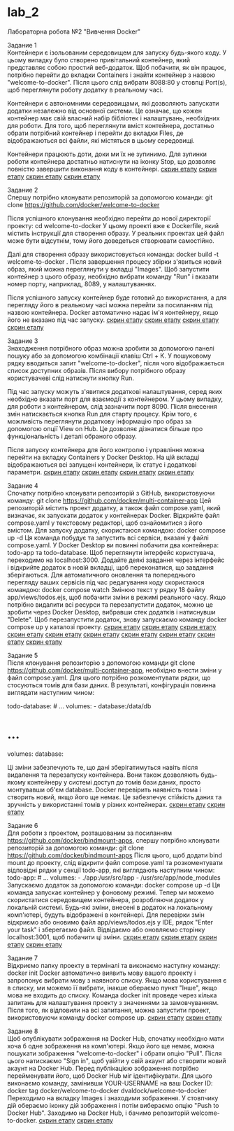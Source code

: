 # lab_2
Лабораторна робота №2 "Вивчення Docker"

Задание 1<br>
Контейнери є ізольованим середовищем для запуску будь-якого коду. У цьому випадку було створено привітальний контейнер, який представляє собою простий веб-додаток. Щоб побачити, як він працює, потрібно перейти до вкладки Containers і знайти контейнер з назвою "welcome-to-docker". Після цього слід вибрати 8088:80 у стовпці Port(s), щоб переглянути роботу додатку в реальному часі.

Контейнери є автономними середовищами, які дозволяють запускати додатки незалежно від основної системи. Це означає, що кожен контейнер має свій власний набір бібліотек і налаштувань, необхідних для роботи. Для того, щоб переглянути вміст контейнера, достатньо обрати потрібний контейнер і перейти до вкладки Files, де відображаються всі файли, які містяться в цьому середовищі.

Контейнери працюють доти, доки ми їх не зупинимо. Для зупинки роботи контейнера достатньо натиснути на іконку Stop, що дозволяє повністю завершити виконання коду в контейнері.
[скрин етапу](screenshots/1.png)   [скрин етапу](screenshots/2.png)  [скрин етапу](screenshots/3.png)   [скрин етапу](screenshots/4.png)

Задание 2<br>
Спершу потрібно клонувати репозиторій за допомогою команди:
git clone https://github.com/docker/welcome-to-docker

Після успішного клонування необхідно перейти до нової директорії проекту:
cd welcome-to-docker
У цьому проекті вже є Dockerfile, який містить інструкції для створення образу. У реальних проектах цей файл може бути відсутнім, тому його доведеться створювати самостійно.

Далі для створення образу використовується команда:
docker build -t welcome-to-docker .
Після завершення процесу збірки з'явиться новий образ, який можна переглянути у вкладці "Images". Щоб запустити контейнер з цього образу, необхідно вибрати команду "Run" і вказати номер порту, наприклад, 8089, у налаштуваннях.

Після успішного запуску контейнер буде готовий до використання, а для перегляду його в реальному часі можна перейти за посиланням під назвою контейнера. Docker автоматично надає ім'я контейнеру, якщо його не вказано під час запуску.
[скрин етапу](screenshots/5.png)   [скрин етапу](screenshots/6.png)   [скрин етапу](screenshots/7.png)   [скрин етапу](screenshots/8.png)   

Задание 3<br>
Знаходження потрібного образ можна зробити за допомогою панелі пошуку або за допомогою комбінації клавіш Ctrl + K. У пошуковому рядку вводиться запит "welcome-to-docker", після чого відображається список доступних образів. Після вибору потрібного образу користувачеві слід натиснути кнопку Run.

Під час запуску можуть з'явитися додаткові налаштування, серед яких необхідно вказати порт для взаємодії з контейнером. У цьому випадку, для роботи з контейнером, слід зазначити порт 8090. Після внесення змін натискається кнопка Run для старту процесу.
Крім того, є можливість переглянути додаткову інформацію про образ за допомогою опції View on Hub. Це дозволяє дізнатися більше про функціональність і деталі обраного образу.

Після запуску контейнера для його контролю і управління можна перейти на вкладку Containers у Docker Desktop. На цій вкладці відображаються всі запущені контейнери, їх статус і додаткові параметри.
[скрин етапу](screenshots/9.png)   [скрин етапу](screenshots/10.png)   [скрин етапу](screenshots/11.png)   [скрин етапу](screenshots/12.png)   

Задание 4<br>
Спочатку потрібно клонувати репозиторій з GitHub, використовуючи команду:
git clone https://github.com/docker/multi-container-app
Цей репозиторій містить проект додатку, а також файл compose.yaml, який визначає, як запускати додаток у контейнерах Docker. Відкрийте файл compose.yaml у текстовому редакторі, щоб ознайомитися з його вмістом.
Для запуску додатку, скористаюся командою:
docker compose up -d
Ця команда побудує та запустить всі сервіси, вказані у файлі compose.yaml. У Docker Desktop ви повинні побачити два контейнера: todo-app та todo-database. Щоб переглянути інтерфейс користувача, переходимо на localhost:3000.
Додайте деякі завдання через інтерфейс і відкрийте додаток в новій вкладці, щоб переконатися, що завдання зберігаються.
Для автоматичного оновлення та попереднього перегляду ваших сервісів під час редагування коду скористаюся командою:
docker compose watch
Змінюю текст у рядку 18 файлу app/views/todos.ejs, щоб побачити зміни в режимі реального часу.
Якщо потрібно видалити всі ресурси та перезапустити додаток, можно це зробити через Docker Desktop, вибравши стек додатків і натиснувши "Delete". Щоб перезапустити додаток, знову запускаємо команду docker compose up у каталозі проекту.
[скрин етапу](screenshots/13.png)   [скрин етапу](screenshots/14.png)   [скрин етапу](screenshots/15.png)   [скрин етапу](screenshots/16.png)   [скрин етапу](screenshots/17.png)   [скрин етапу](screenshots/18.png)   [скрин етапу](screenshots/19.png)   [скрин етапу](screenshots/20.png)   [скрин етапу](screenshots/21.png)   [скрин етапу](screenshots/22.png)   

Задание 5<br>
Після клонування репозиторію з допомогою команди git clone https://github.com/docker/multi-container-app, необхідно внести зміни у файл compose.yaml. Для цього потрібно розкоментувати рядки, що стосуються томів для бази даних. В результаті, конфігурація повинна виглядати наступним чином:

todo-database:
    # ...
    volumes:
      - database:/data/db
                      
# ...
volumes:
  database:
  
Ці зміни забезпечують те, що дані зберігатимуться навіть після видалення та перезапуску контейнера. Вони також дозволяють будь-якому контейнеру у системі доступ до томів бази даних, просто монтувавши об'єм database. Docker перевірить наявність тома і створить новий, якщо його ще немає. Це забезпечує стійкість даних та зручність у використанні томів у різних контейнерах.
[скрин етапу](screenshots/23.png)   [скрин етапу](screenshots/24.png)   

Задание 6<br>
Для роботи з проектом, розташованим за посиланням https://github.com/docker/bindmount-apps, спершу потрібно клонувати репозиторій за допомогою команди:
git clone https://github.com/docker/bindmount-apps
Після цього, щоб додати bind mount до проекту, слід відкрити файл compose.yaml та розкоментувати відповідні рядки у секції todo-app, які виглядають наступним чином:
todo-app:
    # ...
    volumes:
      - ./app:/usr/src/app
      - /usr/src/app/node_modules
Запускаємо додаток за допомогою команди:
docker compose up -d
Ця команда запускає контейнер у фоновому режимі. Тепер ми можемо скористатися середовищем контейнера, розробляючи додаток у локальній системі. Будь-які зміни, внесені в додаток на локальному комп'ютері, будуть відображені в контейнері. Для перевірки змін відкриємо або оновимо файл app/views/todos.ejs у IDE, рядок "Enter your task" і зберегаємо файл. Відвідаємо або оновляємо сторінку localhost:3001, щоб побачити ці зміни.
[скрин етапу](screenshots/25.png)   [скрин етапу](screenshots/26.png)   [скрин етапу](screenshots/27.png)   [скрин етапу](screenshots/29.png)   

Задание 7<br>
Відкриємо папку проекту в терміналі та виконаємо наступну команду:
docker init
Docker автоматично виявить мову вашого проекту і запропонує вибрати мову з наявного списку. Якщо мова користування є в списку, ми можемо її вибрати, інакше обераємо пункт "Інше", якщо мова не входить до списку.
Команда docker init проведе через кілька запитань для налаштування проекту з значеннями за замовчуванням. Після того, як відповили на всі запитання, можна запустити проект, використовуючи команду docker compose up.
[скрин етапу](screenshots/28.png)  [скрин етапу](screenshots/30.png)   

Задание 8<br>
Щоб опублікувати зображення на Docker Hub, спочатку необхідно мати хоча б одне зображення на комп'ютері. Якщо його ще немає, можна пошукати зображення "welcome-to-docker" і обрати опцію "Pull".
Після цього натискаємо "Sign in", щоб увійти у свій акаунт або створити новий акаунт на Docker Hub.
Перед публікацією зображення потрібно перейменувати його, щоб Docker Hub міг ідентифікувати. Для цього виконаємо команду, замінивши YOUR-USERNAME на ваш Docker ID:
docker tag docker/welcome-to-docker dvaldock/welcome-to-docker
Переходимо на вкладку Images і знаходими зображення. У стовпчику дій обераємо іконку дій зображення і потім вибераємо опцію "Push to Docker Hub".
Заходимо на Docker Hub, і бачимо репозиторій welcome-to-docker.
[скрин етапу](screenshots/31.png)   [скрин етапу](screenshots/32.png)   
